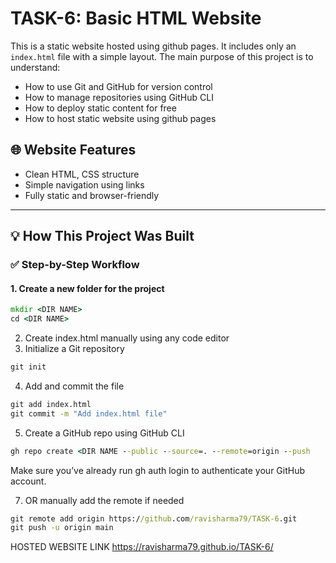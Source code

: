 # TASK-6: Basic HTML Website

This is a static website hosted using github pages. It includes only an `index.html` file with a simple layout. The main purpose of this project is to understand:

- How to use Git and GitHub for version control
- How to manage repositories using GitHub CLI
- How to deploy static content for free
- How to host static website using github pages

## 🌐 Website Features

- Clean HTML, CSS structure
- Simple navigation using links
- Fully static and browser-friendly

---

## 💡 How This Project Was Built

### ✅ Step-by-Step Workflow

#### 1. Create a new folder for the project

```cmd
mkdir <DIR NAME>
cd <DIR NAME>
```
2. Create index.html manually using any code editor
3. Initialize a Git repository
```cmd
git init
```
4. Add and commit the file
```cmd
git add index.html
git commit -m "Add index.html file"
```
5. Create a GitHub repo using GitHub CLI
```cmd
gh repo create <DIR NAME --public --source=. --remote=origin --push
```
Make sure you’ve already run gh auth login to authenticate your GitHub account.

7. OR manually add the remote if needed
```cmd
git remote add origin https://github.com/ravisharma79/TASK-6.git
git push -u origin main
```

HOSTED WEBSITE LINK
https://ravisharma79.github.io/TASK-6/
